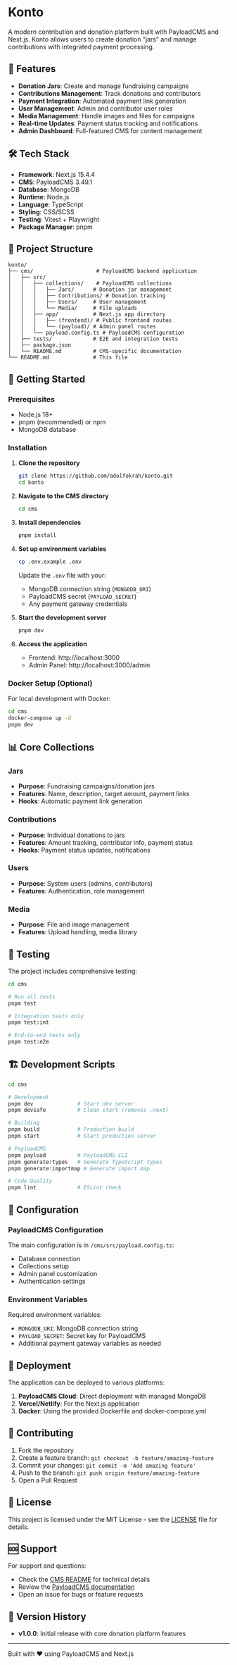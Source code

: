 # Konto

A modern contribution and donation platform built with PayloadCMS and Next.js. Konto allows users to create donation "jars" and manage contributions with integrated payment processing.

## 🚀 Features

- **Donation Jars**: Create and manage fundraising campaigns
- **Contributions Management**: Track donations and contributors
- **Payment Integration**: Automated payment link generation
- **User Management**: Admin and contributor user roles
- **Media Management**: Handle images and files for campaigns
- **Real-time Updates**: Payment status tracking and notifications
- **Admin Dashboard**: Full-featured CMS for content management

## 🛠 Tech Stack

- **Framework**: Next.js 15.4.4
- **CMS**: PayloadCMS 3.49.1
- **Database**: MongoDB
- **Runtime**: Node.js
- **Language**: TypeScript
- **Styling**: CSS/SCSS
- **Testing**: Vitest + Playwright
- **Package Manager**: pnpm

## 📁 Project Structure

```
konto/
├── cms/                    # PayloadCMS backend application
│   ├── src/
│   │   ├── collections/    # PayloadCMS collections
│   │   │   ├── Jars/      # Donation jar management
│   │   │   ├── Contributions/ # Donation tracking
│   │   │   ├── Users/     # User management
│   │   │   └── Media/     # File uploads
│   │   ├── app/           # Next.js app directory
│   │   │   ├── (frontend)/ # Public frontend routes
│   │   │   └── (payload)/ # Admin panel routes
│   │   └── payload.config.ts # PayloadCMS configuration
│   ├── tests/             # E2E and integration tests
│   ├── package.json
│   └── README.md          # CMS-specific documentation
└── README.md              # This file
```

## 🚦 Getting Started

### Prerequisites

- Node.js 18+ 
- pnpm (recommended) or npm
- MongoDB database

### Installation

1. **Clone the repository**
   ```bash
   git clone https://github.com/adolfokrah/konto.git
   cd konto
   ```

2. **Navigate to the CMS directory**
   ```bash
   cd cms
   ```

3. **Install dependencies**
   ```bash
   pnpm install
   ```

4. **Set up environment variables**
   ```bash
   cp .env.example .env
   ```
   
   Update the `.env` file with your:
   - MongoDB connection string (`MONGODB_URI`)
   - PayloadCMS secret (`PAYLOAD_SECRET`)
   - Any payment gateway credentials

5. **Start the development server**
   ```bash
   pnpm dev
   ```

6. **Access the application**
   - Frontend: http://localhost:3000
   - Admin Panel: http://localhost:3000/admin

### Docker Setup (Optional)

For local development with Docker:

```bash
cd cms
docker-compose up -d
pnpm dev
```

## 📊 Core Collections

### Jars
- **Purpose**: Fundraising campaigns/donation jars
- **Features**: Name, description, target amount, payment links
- **Hooks**: Automatic payment link generation

### Contributions
- **Purpose**: Individual donations to jars
- **Features**: Amount tracking, contributor info, payment status
- **Hooks**: Payment status updates, notifications

### Users
- **Purpose**: System users (admins, contributors)
- **Features**: Authentication, role management

### Media
- **Purpose**: File and image management
- **Features**: Upload handling, media library

## 🧪 Testing

The project includes comprehensive testing:

```bash
cd cms

# Run all tests
pnpm test

# Integration tests only
pnpm test:int

# End-to-end tests only
pnpm test:e2e
```

## 🏗 Development Scripts

```bash
cd cms

# Development
pnpm dev              # Start dev server
pnpm devsafe          # Clean start (removes .next)

# Building
pnpm build            # Production build
pnpm start            # Start production server

# PayloadCMS
pnpm payload          # PayloadCMS CLI
pnpm generate:types   # Generate TypeScript types
pnpm generate:importmap # Generate import map

# Code Quality
pnpm lint             # ESLint check
```

## 🔧 Configuration

### PayloadCMS Configuration
The main configuration is in `/cms/src/payload.config.ts`:
- Database connection
- Collections setup
- Admin panel customization
- Authentication settings

### Environment Variables
Required environment variables:
- `MONGODB_URI`: MongoDB connection string
- `PAYLOAD_SECRET`: Secret key for PayloadCMS
- Additional payment gateway variables as needed

## 🚀 Deployment

The application can be deployed to various platforms:

1. **PayloadCMS Cloud**: Direct deployment with managed MongoDB
2. **Vercel/Netlify**: For the Next.js application
3. **Docker**: Using the provided Dockerfile and docker-compose.yml

## 🤝 Contributing

1. Fork the repository
2. Create a feature branch: `git checkout -b feature/amazing-feature`
3. Commit your changes: `git commit -m 'Add amazing feature'`
4. Push to the branch: `git push origin feature/amazing-feature`
5. Open a Pull Request

## 📝 License

This project is licensed under the MIT License - see the [LICENSE](LICENSE) file for details.

## 🆘 Support

For support and questions:
- Check the [CMS README](./cms/README.md) for technical details
- Review the [PayloadCMS documentation](https://payloadcms.com/docs)
- Open an issue for bugs or feature requests

## 🔄 Version History

- **v1.0.0**: Initial release with core donation platform features

---

Built with ❤️ using PayloadCMS and Next.js
